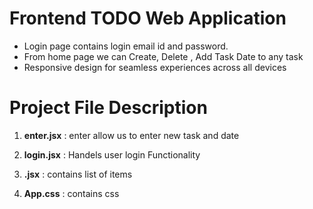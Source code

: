 # Frontend TODO Web Application

- Login page contains login email id and password.
- From home page we can Create, Delete , Add Task Date to any task
- Responsive design for seamless experiences across all devices
# Project File Description
1. **enter.jsx**  :
   enter allow us to enter new task and date

2. **login.jsx**  :
   Handels user login Functionality
   
2. **.jsx**  :
   contains list of items
   
3. **App.css**  :
   contains css

